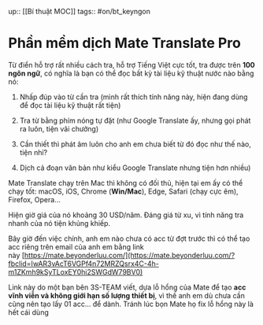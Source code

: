 up:: [[Bí thuật MOC]] 
tags:: #on/bt_keyngon 

# Phần mềm dịch Mate Translate Pro

Từ điển hỗ trợ rất nhiều cách tra, hỗ trợ Tiếng Việt cực tốt, tra được trên **100 ngôn ngữ**, có nghĩa là bạn có thể đọc bất kỳ tài liệu kỹ thuật nước nào bằng nó:

1. Nhấp đúp vào từ cần tra (mình rất thích tính năng này, hiện đang dùng để đọc tài liệu kỹ thuật rất tiện)
    
2. Tra từ bằng phím nóng tự đặt (như Google Translate ấy, nhưng gọi phát ra luôn, tiện vãi chưởng)
    
3. Cần thiết thì phát âm luôn cho anh em chưa biết từ đó đọc như thế nào, tiện nhỉ?
    
4. Dịch cả đoạn văn bản như kiểu Google Translate nhưng tiện hơn nhiều)   

Mate Translate chạy trên Mac thì không có đối thủ, hiện tại em ấy có thể chạy tốt: macOS, iOS, Chrome (**Win/Mac**), Edge, Safari (chạy cực êm), Firefox, Opera...

Hiện giờ giá của nó khoảng 30 USD/năm. Đáng giá từ xu, vì tính năng tra nhanh của nó tiện khủng khiếp.

Bây giờ đến việc chính, anh em nào chưa có acc từ đợt trước thì có thể tạo acc riêng trên email của anh em bằng link này [https://mate.beyonderluu.com/](https://mate.beyonderluu.com/?fbclid=IwAR3vAcT6VGPf4n72MRZQsrx4C-4h-m1ZKmh9kSyTLoxEY0hi2SWGdW79BV0)

Link này do một bạn bên 3S-TEAM viết, dựa lỗ hổng của Mate để tạo **acc vĩnh viễn và không giới hạn số lượng thiết bị**, vì thế anh em dù chưa cần cũng nên tạo lấy 01 acc... để dành. Tránh lúc bọn Mate họ fix lỗ hổng này là hết cái dùng
